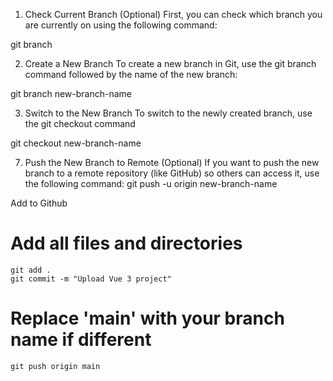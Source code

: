 1. Check Current Branch (Optional)
First, you can check which branch you are currently on using the following command:

  git branch

2. Create a New Branch
To create a new branch in Git, use the git branch command followed by the name of the new branch:

  git branch new-branch-name

3. Switch to the New Branch
To switch to the newly created branch, use the git checkout command

  git checkout new-branch-name

7. Push the New Branch to Remote (Optional)
If you want to push the new branch to a remote repository (like GitHub) so others can access it, use the following command:
git push -u origin new-branch-name

Add to Github
# Add all files and directories
    git add .   
    git commit -m "Upload Vue 3 project"
# Replace 'main' with your branch name if different
    git push origin main  
